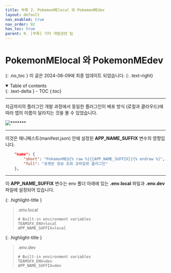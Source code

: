 ```yaml
---
title: 부록 2. PokemonMElocal 와 PokemonMEdev
layout: default
nav_enabled: true
nav_order: 92
has_toc: true
parent: 9. [부록] 기타 개발관련 팁
---
```


# PokemonMElocal 와 PokemonMEdev
{: .no_toc }
이 글은 2024-08-09에 최종 업데이트 되었습니다.
{: .text-right}

<details open markdown="block">
  <summary>
    Table of contents
  </summary>
  {: .text-delta }
- TOC
{:toc}
</details>

---

지금까지의 플러그인 개발 과정에서 동일한 플러그인이 배포 방식 (로컬과 클라우드)에 따라 앱의 이름이 달라지는 것을 볼 수 있었습니다.

![*******](../assets/50/52-01.png)

---

이것은 매니페스트(manifest.json) 안에 설정된 **APP_NAME_SUFFIX** 변수의 영향입니다.

```json
    "name": {
        "short": "PokemonME${% raw %}{{APP_NAME_SUFFIX}}{% endraw %}",
        "full": "포켓몬 정보 조회 코파일럿 플러그인"
    },
```

---

이 **APP_NAME_SUFFIX** 변수는 env 폴더 아래에 있는 **.env.local** 파일과 **.env.dev** 파일에 설정되어 있습니다.

{: .highlight-title }
> .env.local
> 
> ```env
> # Built-in environment variables
> TEAMSFX_ENV=local
> APP_NAME_SUFFIX=local
> ```


{: .highlight-title }
> .env.dev
> 
> ```env
> # Built-in environment variables
> TEAMSFX_ENV=dev
> APP_NAME_SUFFIX=dev
> ```

